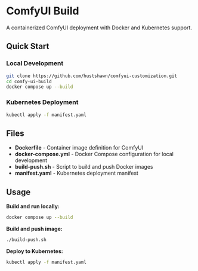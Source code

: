 # ComfyUI Build

A containerized ComfyUI deployment with Docker and Kubernetes support.

## Quick Start

### Local Development
```bash
git clone https://github.com/hustshawn/comfyui-customization.git
cd comfy-ui-build
docker compose up --build
```

### Kubernetes Deployment
```bash
kubectl apply -f manifest.yaml
```

## Files

- **Dockerfile** - Container image definition for ComfyUI
- **docker-compose.yml** - Docker Compose configuration for local development  
- **build-push.sh** - Script to build and push Docker images
- **manifest.yaml** - Kubernetes deployment manifest

## Usage

**Build and run locally:**
```bash
docker compose up --build
```

**Build and push image:**
```bash
./build-push.sh
```

**Deploy to Kubernetes:**
```bash
kubectl apply -f manifest.yaml
```

